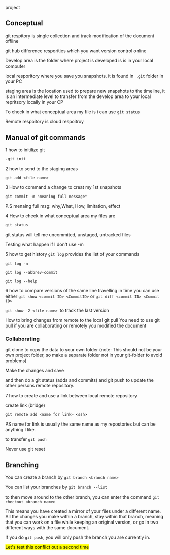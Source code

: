 project

## Conceptual

git respitory is single collection and track modification of the document offline

 git hub difference resporities which you want version control online

Develop area is the folder where project is developed is is in your local computer

local resporitory  where you save you snapshots. it is found in` .git` folder in your PC

staging area is the location used to prepare new snapshots to the timeline, it is an intermediate level to transfer from the develop area to your local repritsory locally in your CP

To check in what conceptual area my file is i can use `git status`

Remote respoitory is cloud  respoitroy

## Manual of git commands

1 how to initilize git

`.git init`

2 how to send to the staging areas

`git add <file name>`

3 How to command a change to creat my 1st snapshots

`git commit -m "meaning full message"`

P.S menaing full msg: why,What, How, limitation, effect

4 How to check in what conceptual area my files are

`git status`

git status will tell me uncommited, unstaged, untracked files

 Testing what happen if I don't use -m

5 how to get history `git log` provides the list of your commands

`git log -n `

`git log --abbrev-commit`

`git log --help`

6 how to compare versions of the same line  travelling in time you can use  either `git show <commit ID> <CommitID>` or `git diff <commit ID> <Commit ID>`

`git show -2 <file name> `to track the last version

How to bring changes from remote to the local 
git pull
You need to use git pull if you are collaborating or remotely you modified the document

### Collaborating

git clone <ssh key> to copy the data to your own folder (note: This should not be your own project folder, so make a separate folder not in your git-folder to avoid problems)

Make the changes and save

and then do a git status (adds and commits) and git push to update the other persons remote repository. 

7 how to create and use a link between local remote repository

create link (bridge)

`git remote add <name for link> <ssh> `

PS name for link is usually the same name as my repostories but can be anything I like. 

to transfer `git push`

Never use git reset

## Branching

You can create a branch by `git branch <branch name>`

You can list your branches by `git branch --list`

to then move around to the other branch, you can enter the command `git checkout <branch name>`

This means you have created a mirror of your files under a different name. All the changes you make within a branch, stay within that branch, meaning that you can work on a file while keeping an original version, or go in two different ways with the same document. 

If you do `git push`, you will only push the branch you are currently in. 

<mark>Let's test this conflict out a second time</mark>
